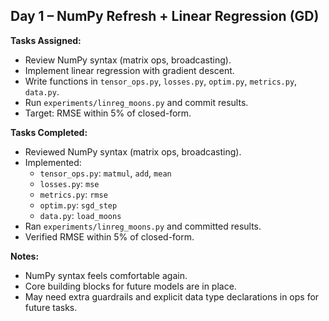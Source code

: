 ## Day 1 – NumPy Refresh + Linear Regression (GD)

**Tasks Assigned:**
- Review NumPy syntax (matrix ops, broadcasting).
- Implement linear regression with gradient descent.
- Write functions in `tensor_ops.py`, `losses.py`, `optim.py`, `metrics.py`, `data.py`.
- Run `experiments/linreg_moons.py` and commit results.
- Target: RMSE within 5% of closed-form.

**Tasks Completed:**
- Reviewed NumPy syntax (matrix ops, broadcasting).
- Implemented:
  - `tensor_ops.py`: `matmul`, `add`, `mean`
  - `losses.py`: `mse`
  - `metrics.py`: `rmse`
  - `optim.py`: `sgd_step`
  - `data.py`: `load_moons`
- Ran `experiments/linreg_moons.py` and committed results.
- Verified RMSE within 5% of closed-form.

**Notes:**
- NumPy syntax feels comfortable again.
- Core building blocks for future models are in place.
- May need extra guardrails and explicit data type declarations in ops for future tasks.
